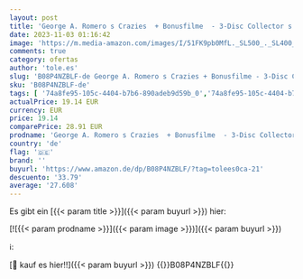 ```yaml
---
layout: post
title: 'George A. Romero s Crazies  + Bonusfilme  - 3-Disc Collector s Edition im Mediabook [Blu-ray]'
date: 2023-11-03 01:16:42
image: 'https://m.media-amazon.com/images/I/51FK9pb0MfL._SL500_._SL400_.jpg'
comments: true
category: ofertas
author: 'tole.es'
slug: 'B08P4NZBLF-de George A. Romero s Crazies + Bonusfilme - 3-Disc Collector...'
sku: 'B08P4NZBLF-de'
tags: [ '74a8fe95-105c-4404-b7b6-890adeb9d59b_0','74a8fe95-105c-4404-b7b6-890adeb9d59b_3501','74a8fe95-105c-4404-b7b6-890adeb9d59b_7601','Arborist Merchandising Root','Blu-Ray','Blu-ray','Box-Sets','DVD & Blu-ray','Featured Categories','Filme','Horror','Mediabooks und Sammlereditionen','Self Service','Shops','Special Features Stores','Tiefpreistage: DVDs und Blu.rays','🇩🇪', ]
actualPrice: 19.14 EUR
currency: EUR
price: 19.14
comparePrice: 28.91 EUR
prodname: 'George A. Romero s Crazies  + Bonusfilme  - 3-Disc Collector s Edition im Mediabook [Blu-ray]'
country: 'de'
flag: '🇩🇪'
brand: ''
buyurl: 'https://www.amazon.de/dp/B08P4NZBLF/?tag=tolees0ca-21'
descuento: '33.79'
average: '27.608'
---
```


Es gibt ein [{{< param title >}}]({{< param buyurl >}}) hier:

[![{{< param prodname >}}]({{< param image >}})]({{< param buyurl >}})

ℹ️:


[🛒 kauf es hier!!]({{< param buyurl >}})
{{<world>}}B08P4NZBLF{{</world>}}
